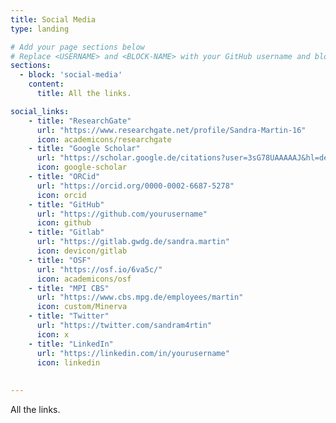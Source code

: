 ```yaml
---
title: Social Media
type: landing

# Add your page sections below
# Replace <USERNAME> and <BLOCK-NAME> with your GitHub username and block name, respectively.
sections:
  - block: 'social-media'
    content:
      title: All the links.

social_links:
    - title: "ResearchGate"
      url: "https://www.researchgate.net/profile/Sandra-Martin-16"
      icon: academicons/researchgate
    - title: "Google Scholar"
      url: "https://scholar.google.de/citations?user=3sG78UAAAAAJ&hl=de"
      icon: google-scholar  
    - title: "ORCid"
      url: "https://orcid.org/0000-0002-6687-5278"
      icon: orcid
    - title: "GitHub"
      url: "https://github.com/yourusername"
      icon: github
    - title: "Gitlab"
      url: "https://gitlab.gwdg.de/sandra.martin"
      icon: devicon/gitlab
    - title: "OSF"
      url: "https://osf.io/6va5c/"
      icon: academicons/osf
    - title: "MPI CBS"
      url: "https://www.cbs.mpg.de/employees/martin"
      icon: custom/Minerva
    - title: "Twitter"
      url: "https://twitter.com/sandram4rtin"
      icon: x
    - title: "LinkedIn"
      url: "https://linkedin.com/in/yourusername"
      icon: linkedin
    
 
---
```


All the links.

